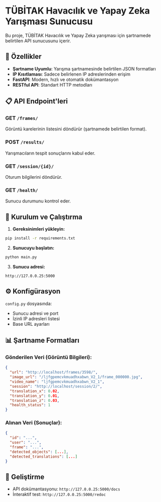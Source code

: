 # TÜBİTAK Havacılık ve Yapay Zeka Yarışması Sunucusu

Bu proje, TÜBİTAK Havacılık ve Yapay Zeka yarışması için şartnamede belirtilen API sunucusunu içerir.

## 🎯 Özellikler

- **Şartname Uyumlu**: Yarışma şartnamesinde belirtilen JSON formatları
- **IP Kısıtlaması**: Sadece belirlenen IP adreslerinden erişim
- **FastAPI**: Modern, hızlı ve otomatik dokümantasyon
- **RESTful API**: Standart HTTP metodları

## 📋 API Endpoint'leri

### GET `/frames/`
Görüntü karelerinin listesini döndürür (şartnamede belirtilen format).

### POST `/results/`
Yarışmacıların tespit sonuçlarını kabul eder.

### GET `/session/{id}/`
Oturum bilgilerini döndürür.

### GET `/health/`
Sunucu durumunu kontrol eder.

## 🚀 Kurulum ve Çalıştırma

1. **Gereksinimleri yükleyin:**
```bash
pip install -r requirements.txt
```

2. **Sunucuyu başlatın:**
```bash
python main.py
```

3. **Sunucu adresi:**
```
http://127.0.0.25:5000
```

## ⚙️ Konfigürasyon

`config.py` dosyasında:
- Sunucu adresi ve port
- İzinli IP adresleri listesi
- Base URL ayarları

## 📊 Şartname Formatları

### Gönderilen Veri (Görüntü Bilgileri):
```json
{
  "url": "http://localhost/frames/3598/",
  "image_url": "/ljfgpemcvkmuadhxabwn_V2_1/frame_000000.jpg",
  "video_name": "ljfgpemcvkmuadhxabwn_V2_1",
  "session": "http://localhost/session/2/",
  "translation_x": 0.02,
  "translation_y": 0.01,
  "translation_z": 0.03,
  "health_status": 1
}
```

### Alınan Veri (Sonuçlar):
```json
{
  "id": "...",
  "user": "...",
  "frame": "...",
  "detected_objects": [...],
  "detected_translations": [...]
}
```

## 🔧 Geliştirme

- API dokümantasyonu: `http://127.0.0.25:5000/docs`
- İnteraktif test: `http://127.0.0.25:5000/redoc` 